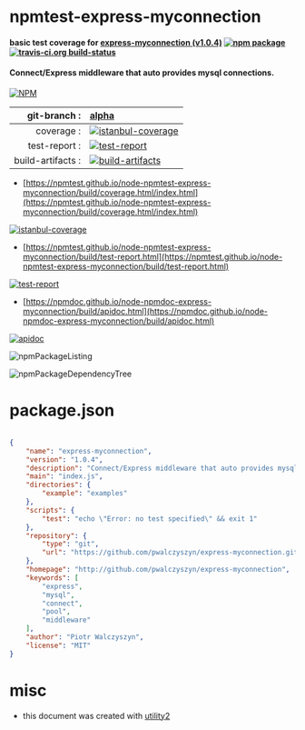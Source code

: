 # npmtest-express-myconnection

#### basic test coverage for  [express-myconnection (v1.0.4)](http://github.com/pwalczyszyn/express-myconnection)  [![npm package](https://img.shields.io/npm/v/npmtest-express-myconnection.svg?style=flat-square)](https://www.npmjs.org/package/npmtest-express-myconnection) [![travis-ci.org build-status](https://api.travis-ci.org/npmtest/node-npmtest-express-myconnection.svg)](https://travis-ci.org/npmtest/node-npmtest-express-myconnection)

#### Connect/Express middleware that auto provides mysql connections.

[![NPM](https://nodei.co/npm/express-myconnection.png?downloads=true&downloadRank=true&stars=true)](https://www.npmjs.com/package/express-myconnection)

| git-branch : | [alpha](https://github.com/npmtest/node-npmtest-express-myconnection/tree/alpha)|
|--:|:--|
| coverage : | [![istanbul-coverage](https://npmtest.github.io/node-npmtest-express-myconnection/build/coverage.badge.svg)](https://npmtest.github.io/node-npmtest-express-myconnection/build/coverage.html/index.html)|
| test-report : | [![test-report](https://npmtest.github.io/node-npmtest-express-myconnection/build/test-report.badge.svg)](https://npmtest.github.io/node-npmtest-express-myconnection/build/test-report.html)|
| build-artifacts : | [![build-artifacts](https://npmtest.github.io/node-npmtest-express-myconnection/glyphicons_144_folder_open.png)](https://github.com/npmtest/node-npmtest-express-myconnection/tree/gh-pages/build)|

- [https://npmtest.github.io/node-npmtest-express-myconnection/build/coverage.html/index.html](https://npmtest.github.io/node-npmtest-express-myconnection/build/coverage.html/index.html)

[![istanbul-coverage](https://npmtest.github.io/node-npmtest-express-myconnection/build/screenCapture.buildCi.browser.%252Ftmp%252Fbuild%252Fcoverage.lib.html.png)](https://npmtest.github.io/node-npmtest-express-myconnection/build/coverage.html/index.html)

- [https://npmtest.github.io/node-npmtest-express-myconnection/build/test-report.html](https://npmtest.github.io/node-npmtest-express-myconnection/build/test-report.html)

[![test-report](https://npmtest.github.io/node-npmtest-express-myconnection/build/screenCapture.buildCi.browser.%252Ftmp%252Fbuild%252Ftest-report.html.png)](https://npmtest.github.io/node-npmtest-express-myconnection/build/test-report.html)

- [https://npmdoc.github.io/node-npmdoc-express-myconnection/build/apidoc.html](https://npmdoc.github.io/node-npmdoc-express-myconnection/build/apidoc.html)

[![apidoc](https://npmdoc.github.io/node-npmdoc-express-myconnection/build/screenCapture.buildCi.browser.%252Ftmp%252Fbuild%252Fapidoc.html.png)](https://npmdoc.github.io/node-npmdoc-express-myconnection/build/apidoc.html)

![npmPackageListing](https://npmtest.github.io/node-npmtest-express-myconnection/build/screenCapture.npmPackageListing.svg)

![npmPackageDependencyTree](https://npmtest.github.io/node-npmtest-express-myconnection/build/screenCapture.npmPackageDependencyTree.svg)



# package.json

```json

{
    "name": "express-myconnection",
    "version": "1.0.4",
    "description": "Connect/Express middleware that auto provides mysql connections.",
    "main": "index.js",
    "directories": {
        "example": "examples"
    },
    "scripts": {
        "test": "echo \"Error: no test specified\" && exit 1"
    },
    "repository": {
        "type": "git",
        "url": "https://github.com/pwalczyszyn/express-myconnection.git"
    },
    "homepage": "http://github.com/pwalczyszyn/express-myconnection",
    "keywords": [
        "express",
        "mysql",
        "connect",
        "pool",
        "middleware"
    ],
    "author": "Piotr Walczyszyn",
    "license": "MIT"
}
```



# misc
- this document was created with [utility2](https://github.com/kaizhu256/node-utility2)
